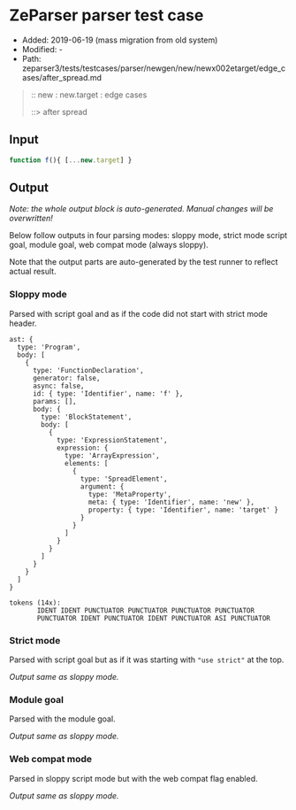 # ZeParser parser test case

- Added: 2019-06-19 (mass migration from old system)
- Modified: -
- Path: zeparser3/tests/testcases/parser/newgen/new/newx002etarget/edge_cases/after_spread.md

> :: new : new.target : edge cases
>
> ::> after spread

## Input

`````js
function f(){ [...new.target] }
`````

## Output

_Note: the whole output block is auto-generated. Manual changes will be overwritten!_

Below follow outputs in four parsing modes: sloppy mode, strict mode script goal, module goal, web compat mode (always sloppy).

Note that the output parts are auto-generated by the test runner to reflect actual result.

### Sloppy mode

Parsed with script goal and as if the code did not start with strict mode header.

`````
ast: {
  type: 'Program',
  body: [
    {
      type: 'FunctionDeclaration',
      generator: false,
      async: false,
      id: { type: 'Identifier', name: 'f' },
      params: [],
      body: {
        type: 'BlockStatement',
        body: [
          {
            type: 'ExpressionStatement',
            expression: {
              type: 'ArrayExpression',
              elements: [
                {
                  type: 'SpreadElement',
                  argument: {
                    type: 'MetaProperty',
                    meta: { type: 'Identifier', name: 'new' },
                    property: { type: 'Identifier', name: 'target' }
                  }
                }
              ]
            }
          }
        ]
      }
    }
  ]
}

tokens (14x):
       IDENT IDENT PUNCTUATOR PUNCTUATOR PUNCTUATOR PUNCTUATOR
       PUNCTUATOR IDENT PUNCTUATOR IDENT PUNCTUATOR ASI PUNCTUATOR
`````

### Strict mode

Parsed with script goal but as if it was starting with `"use strict"` at the top.

_Output same as sloppy mode._

### Module goal

Parsed with the module goal.

_Output same as sloppy mode._

### Web compat mode

Parsed in sloppy script mode but with the web compat flag enabled.

_Output same as sloppy mode._
